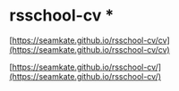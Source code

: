 # rsschool-cv * 
[https://seamkate.github.io/rsschool-cv/cv](https://seamkate.github.io/rsschool-cv/cv)

[https://seamkate.github.io/rsschool-cv/](https://seamkate.github.io/rsschool-cv/)